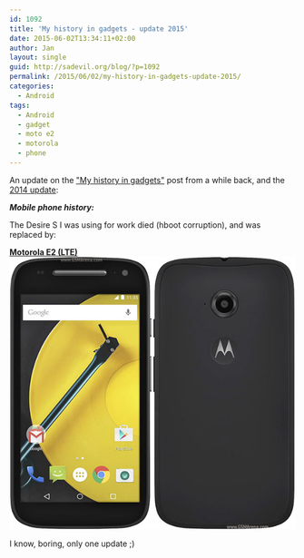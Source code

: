 ```yaml
---
id: 1092
title: 'My history in gadgets - update 2015'
date: 2015-06-02T13:34:11+02:00
author: Jan
layout: single
guid: http://sadevil.org/blog/?p=1092
permalink: /2015/06/02/my-history-in-gadgets-update-2015/
categories:
  - Android
tags:
  - Android
  - gadget
  - moto e2
  - motorola
  - phone
---
```

An update on the ["My history in gadgets"](https://kcore.org/2012/01/04/my-history-in-gadgets/) post from a while back, and the [2014 update](https://kcore.org/2014/05/12/my-history-in-gadgets-update-2014/):

**_Mobile phone history:_**

The Desire S I was using for work died (hboot corruption), and was replaced by:

**[Motorola E2 (LTE)](http://www.gsmarena.com/motorola_moto_e_(2nd_gen)-6986.php)  
![Motorola E2](/assets/images/2015/08/motorola-moto-e-2015-1.jpg "Motorola E2")**

I know, boring, only one update ;)

